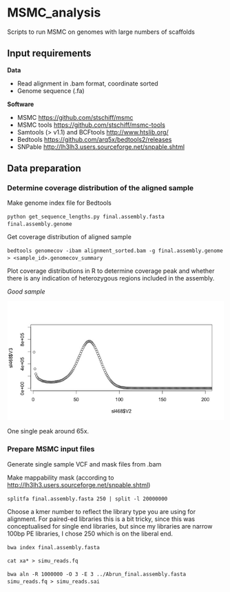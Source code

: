 # MSMC_analysis
Scripts to run MSMC on genomes with large numbers of scaffolds

## Input requirements

**Data**

- Read alignment in .bam format, coordinate sorted
- Genome sequence (.fa)

**Software**

- MSMC https://github.com/stschiff/msmc 
- MSMC tools https://github.com/stschiff/msmc-tools
- Samtools (> v1.1) and BCFtools http://www.htslib.org/
- Bedtools https://github.com/arq5x/bedtools2/releases
- SNPable http://lh3lh3.users.sourceforge.net/snpable.shtml

## Data preparation

### Determine coverage distribution of the aligned sample

Make genome index file for Bedtools

`python get_sequence_lengths.py final.assembly.fasta final.assembly.genome`

Get coverage distribution of aligned sample

`bedtools genomecov -ibam alignment_sorted.bam -g final.assembly.genome > <sample_id>.genomecov_summary`

Plot coverage distributions in R to determine coverage peak and whether there is any indication of heterozygous regions included in the assembly. 

_Good sample_

![SL468_coverage.jpeg](SL468_coverage.jpeg)

One single peak around 65x.

### Prepare MSMC input files

Generate single sample VCF and mask files from .bam


Make mappability mask (according to http://lh3lh3.users.sourceforge.net/snpable.shtml)

`splitfa final.assembly.fasta 250 | split -l 20000000`

Choose a kmer number to reflect the library type you are using for alignment. For paired-ed libraries this is a bit tricky, since this was conceptualised for single end libraries, but since my libraries are narrow 100bp PE libraries, I chose 250 which is on the liberal end.

`bwa index final.assembly.fasta`

`cat xa* > simu_reads.fq`

`bwa aln -R 1000000 -O 3 -E 3 ../Abrun_final.assembly.fasta simu_reads.fq > simu_reads.sai`




















